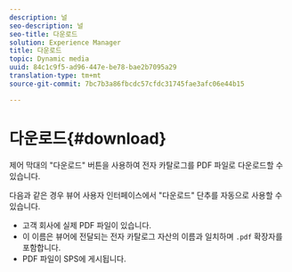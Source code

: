 ```yaml
---
description: 널
seo-description: 널
seo-title: 다운로드
solution: Experience Manager
title: 다운로드
topic: Dynamic media
uuid: 84c1c9f5-ad96-447e-be78-bae2b7095a29
translation-type: tm+mt
source-git-commit: 7bc7b3a86fbcdc57cfdc31745fae3afc06e44b15

---
```



# 다운로드{#download}

제어 막대의 &quot;다운로드&quot; 버튼을 사용하여 전자 카탈로그를 PDF 파일로 다운로드할 수 있습니다.

다음과 같은 경우 뷰어 사용자 인터페이스에서 &quot;다운로드&quot; 단추를 자동으로 사용할 수 있습니다.

* 고객 회사에 실제 PDF 파일이 있습니다.
* 이 이름은 뷰어에 전달되는 전자 카탈로그 자산의 이름과 일치하며 `.pdf` 확장자를 포함합니다.
* PDF 파일이 SPS에 게시됩니다.


